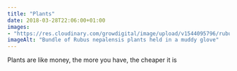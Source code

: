 ```yaml
---
title: "Plants"
date: 2018-03-28T22:06:00+01:00
images: 
- "https://res.cloudinary.com/growdigital/image/upload/v1544095796/rubus-nepalensis-26120292347.jpg"
imageAlt: "Bundle of Rubus nepalensis plants held in a muddy glove"
---
```


Plants are like money, the more you have, the cheaper it is

